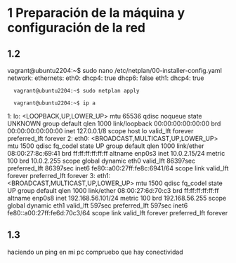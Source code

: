 # 1 Preparación de la máquina y configuración de la red
## 1.2
vagrant@ubuntu2204:~$ sudo nano /etc/netplan/00-installer-config.yaml
network:
  ethernets:
    eth0:
      dhcp4: true
      dhcp6: false
    eth1:
      dhcp4: true

      vagrant@ubuntu2204:~$ sudo netplan apply

      vagrant@ubuntu2204:~$ ip a
1: lo: <LOOPBACK,UP,LOWER_UP> mtu 65536 qdisc noqueue state UNKNOWN group default qlen 1000
    link/loopback 00:00:00:00:00:00 brd 00:00:00:00:00:00
    inet 127.0.0.1/8 scope host lo
       valid_lft forever preferred_lft forever
2: eth0: <BROADCAST,MULTICAST,UP,LOWER_UP> mtu 1500 qdisc fq_codel state UP group default qlen 1000
    link/ether 08:00:27:8c:69:41 brd ff:ff:ff:ff:ff:ff
    altname enp0s3
    inet 10.0.2.15/24 metric 100 brd 10.0.2.255 scope global dynamic eth0
       valid_lft 86397sec preferred_lft 86397sec
    inet6 fe80::a00:27ff:fe8c:6941/64 scope link
       valid_lft forever preferred_lft forever
3: eth1: <BROADCAST,MULTICAST,UP,LOWER_UP> mtu 1500 qdisc fq_codel state UP group default qlen 1000
    link/ether 08:00:27:6d:70:c3 brd ff:ff:ff:ff:ff:ff
    altname enp0s8
    inet 192.168.56.101/24 metric 100 brd 192.168.56.255 scope global dynamic eth1
       valid_lft 597sec preferred_lft 597sec
    inet6 fe80::a00:27ff:fe6d:70c3/64 scope link
       valid_lft forever preferred_lft forever

## 1.3
haciendo un ping en mi pc compruebo que hay conectividad

